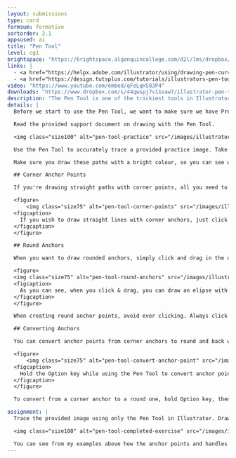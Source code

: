 ```yaml
---
layout: submissions
type: card
formsum: formative
sortorder: 2.1
appsused: ai
title: "Pen Tool"
level: cg1
brightspace: "https://brightspace.algonquincollege.com/d2l/lms/dropbox/user/folder_submit_files.d2l?db=66860&grpid=0&isprv=0&bp=0&ou=92671"
links: |
  - <a href="https://helpx.adobe.com/illustrator/using/drawing-pen-curvature-or-pencil.html" target="_blank" title="Draw with the Pen Tool">Draw with the Pen Tool</a>
  - <a href="https://design.tutsplus.com/tutorials/illustrators-pen-tool-the-comprehensive-guide--vector-141" target="_blank" title="Tutsplus: Pen Tool Guide">Tutsplus: Pen Tool Guide</a>
video: "https://www.youtube.com/embed/qFeLqHS83P4"
downloads: "https://www.dropbox.com/s/44qwspj7v11vaw7/illustrator-pen-tool.zip?dl=1"
description: "The Pen Tool is one of the trickiest tools in Illustrator. It's also one of the most fundamental to vector drawing. You need to do your time with the tool in order to tame it."
details: |
  Before we start to use the Pen Tool, we want to make sure we have Precise Cusors turned on in <span class="command">Illustrator CC > Preferences... > General</span>. This will make our Pen Tool cursor a crosshair rather than a fountain pen icon.

  Read the provided support document on drawing with the Pen Tool.

  <img class="size100" alt="pen-tool-practice" src="/images/illustrator-pen-tool/pen-tool-practice.png">

  Use the Pen Tool to accurately trace a provided practice image. Take your time. Follow the instructions. The goal is to create accurate paths with the fewest anchor points possible. The more anchor points you have, the greater the risk you run of having kinked paths.

  Make sure you draw these paths with a bright colour, so you can see what you're doing. Also, remove the fill from your path, so it doesn't cover up your work as you go.

  ## Corner Anchor Points

  If you're drawing straight paths with corner points, all you need to do is click with the Pen Tool. You don't need to drag.

  <figure>
      <img class="size75" alt="pen-tool-corner-points" src="/images/illustrator-pen-tool/pen-tool-corner-points.gif">
  <figcaption>
    If you wish to draw straight lines with corner anchors, just click!
  </figcaption>
  </figure>

  ## Round Anchors

  When you want to draw rounded anchors, simply click and drag in the direction you wish to draw.

  <figure>
  <img class="size75" alt="pen-tool-round-anchors" src="/images/illustrator-pen-tool/pen-tool-round-anchors.gif">
  <figcaption>
    As you can see, when you click & drag, you can draw an elipse with only two anchor points.
  </figcaption>
  </figure>

  When creating round anchor points, avoid ever clicking. Always click & drag.

  ## Converting Anchors

  You can convert anchor points from corner anchors to round and back with the Convert Anchor Point Tool. The tool has a V shaped cursor.

  <figure>
      <img class="size75" alt="pen-tool-convert-anchor-point" src="/images/illustrator-pen-tool/pen-tool-convert-anchor-point.gif">
  <figcaption>
    Hold the Option key while using the Pen Tool to convert anchor points.
  </figcaption>
  </figure>

  To convert from a corner anchor to a round one, hold Option key, then drag the corner anchor. It will convert to a round anchor. To convert a round one to a corner anchor, simply click on the anchor point.

assignment: |
  Trace the provided image using only the Pen Tool in Illustrator. Draw the objects as accurately as possible while using the fewest anchor points possible.

  <img class="size100" alt="pen-tool-completed-exercise" src="/images/illustrator-pen-tool/pen-tool-completed-exercise.jpg">

  You can see from my examples above how the anchor points and handles are positioned. Do your best.
---
```

